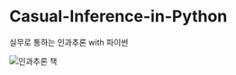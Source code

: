 # Casual-Inference-in-Python

실무로 통하는 인과추론 with 파이썬 

![인과추론 책](https://github.com/user-attachments/assets/60fc3b13-3616-404a-9f3b-ce05ec7123e0)

